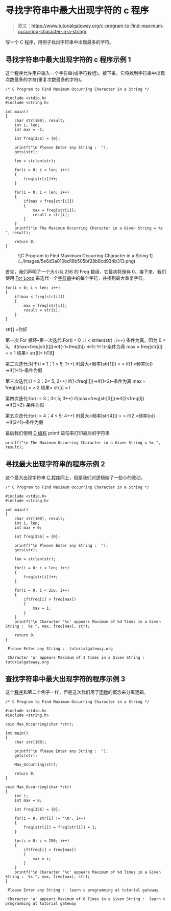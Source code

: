 # 寻找字符串中最大出现字符的 c 程序

> 原文：<https://www.tutorialgateway.org/c-program-to-find-maximum-occurring-character-in-a-string/>

写一个 C 程序，用例子找出字符串中出现最多的字符。

## 寻找字符串中最大出现字符的 c 程序示例 1

这个程序允许用户输入一个字符串(或字符数组)。接下来，它将找到字符串中出现次数最多的字符(重复次数最多的字符)。

```
/* C Program to Find Maximum Occurring Character in a String */

#include <stdio.h>
#include <string.h>

int main()
{
  	char str[100], result;
  	int i, len;
  	int max = -1;

  	int freq[256] = {0}; 

  	printf("\n Please Enter any String :  ");
  	gets(str);

  	len = strlen(str);

  	for(i = 0; i < len; i++)
  	{
  		freq[str[i]]++;
	}

  	for(i = 0; i < len; i++)
  	{
		if(max < freq[str[i]])
		{
			max = freq[str[i]];
			result = str[i];
		}
	}
	printf("\n The Maximum Occurring Character in a Given String = %c ", result);

  	return 0;
}
```

<figure class="wp-block-image">![C Program to Find Maximum Occurring Character in a String 1](../Images/5e6d3a010bd16b505bf28b8cd934b313.png)</figure>

首先，我们声明了一个大小为 256 的 Freq 数组，它最初将保存 0。接下来，我们使用 [For Loop](https://www.tutorialgateway.org/for-loop-in-c-programming/) 来迭代一个[字符串](https://www.tutorialgateway.org/c-string/)中的每个字符，并找到最大重复字符。

```
for(i = 0; i < len; i++)
{
	if(max < freq[str[i]])
	{
		max = freq[str[i]];
		result = str[i];
	}
}
```

str[] =你好

第一次 For 循环–第一次迭代:For(I = 0；i < strlen(str) ; i++)
条件为真，因为 0 < 5。
if(max<freq[str[I]])=>if(-1<freq[h])
=>if(-1<1)–条件为真
max = freq[str[i]] = > 1
结果= str[I]= hT8】

第二次迭代:对于(I = 1；1 < 5; 1++)
if(最大<频率[str[1]]) = > if(1 <频率[e])
=>if(1<1)–条件为假

第三次迭代:(I = 2；2< 5; 2++)
if(1<freq[l]])=>if(1<2)–条件为真
max = freq[str[i]] = > 2
结果= str[i] = l

第四次迭代:for(I = 3；3< 5; 3++)
if(max<freq[str[3]])=>if(2<freq[l])
=>if(2<2)–条件为假

第五次迭代:for(I = 4；4 < 5; 4++)
if(最大<频率[str[4]]) = > if(2 <频率[o])
=>if(2<1)–条件为假

最后我们使用 [C 编程](https://www.tutorialgateway.org/c-programming/) printf 语句来打印最后的字符串

```
printf("\n The Maximum Occurring Character in a Given String = %c ", result);
```

## 寻找最大出现字符串的程序示例 2

这个最大出现字符串 [C 程序](https://www.tutorialgateway.org/c-programming-examples/)同上，但是我们对逻辑做了一些小的改动。

```
/* C Program to Find Maximum Occurring Character in a String */

#include <stdio.h>
#include <string.h>

int main()
{
  	char str[100], result;
  	int i, len;
  	int max = 0;

  	int freq[256] = {0}; 

  	printf("\n Please Enter any String :  ");
  	gets(str);

  	len = strlen(str);

  	for(i = 0; i < len; i++)
  	{
  		freq[str[i]]++;
	}

  	for(i = 0; i < 256; i++)
  	{
		if(freq[i] > freq[max])
		{
			max = i;
		}
	}
	printf("\n Character '%c' appears Maximum of %d Times in a Given String :  %s ", max, freq[max], str);

  	return 0;
}
```

```
 Please Enter any String :  tutorialgateway.org

 Character 'a' appears Maximum of 3 Times in a Given String :  tutorialgateway.org 
```

## 查找字符串中最大出现字符的程序示例 3

这个[程序](https://www.tutorialgateway.org/c-programming-examples/)和第二个例子一样，但是这次我们用了[函数](https://www.tutorialgateway.org/functions-in-c/)的概念来分离逻辑。

```
/* C Program to Find Maximum Occurring Character in a String */

#include <stdio.h>
#include <string.h>

void Max_Occurring(char *str);

int main()
{
  	char str[100];

  	printf("\n Please Enter any String :  ");
  	gets(str);

  	Max_Occurring(str);

  	return 0;
}

void Max_Occurring(char *str)
{
	int i;
  	int max = 0;

  	int freq[256] = {0}; 

  	for(i = 0; str[i] != '\0'; i++)
  	{
  		freq[str[i]] = freq[str[i]] + 1;
	}

  	for(i = 0; i < 256; i++)
  	{
		if(freq[i] > freq[max])
		{
			max = i;
		}
	}
	printf("\n Character '%c' appears Maximum of %d Times in a Given String :  %s ", max, freq[max], str);
}
```

```
 Please Enter any String :  learn c programming at tutorial gateway

 Character 'a' appears Maximum of 6 Times in a Given String :  learn c programming at tutorial gateway 
```